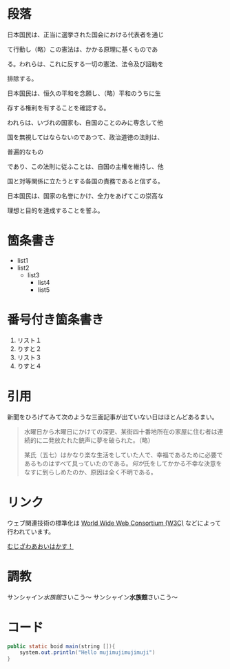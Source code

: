 # 段落
日本国民は、正当に選挙された国会における代表者を通じ

て行動し（略）この憲法は、かかる原理に基くものであ

る。われらは、これに反する一切の憲法、法令及び詔勅を

排除する。

日本国民は、恒久の平和を念願し、（略）平和のうちに生

存する権利を有することを確認する。

われらは、いづれの国家も、自国のことのみに専念して他

国を無視してはならないのであつて、政治道徳の法則は、

普遍的なもの

であり、この法則に従ふことは、自国の主権を維持し、他

国と対等関係に立たうとする各国の責務であると信ずる。

日本国民は、国家の名誉にかけ、全力をあげてこの崇高な

理想と目的を達成することを誓ふ。

# 箇条書き
- list1
- list2
    - list3
        - list4
        - list5

# 番号付き箇条書き
1. リスト１
2. りすと２
3. リスト３
4. りすと４

# 引用
新聞をひろげてみて次のような三面記事が出ていない日はほとんどあるまい。

> 水曜日から木曜日にかけての深更、某街四十番地所在の家屋に住む者は連続的に二発放たれた銃声に夢を破られた。（略）
> 
> 某氏（五七）はかなり楽な生活をしていた人で、幸福であるために必要であるものはすべて具っていたのである。*何が*氏をしてかかる不幸な決意をなすに到らしめたのか、原因は全く不明である。

# リンク
ウェブ関連技術の標準化は [World Wide Web Consortium (W3C)](http://www.w3.org/) などによって行われています。

[むじざわあおいはかす！](images/muji.jpg)

# 調教
サンシャイン*水族館*さいこう～
サンシャイン**水族館**さいこう～

# コード
~~~java
public static boid main(string []){
    system.out.println("Hello mujimujimujimuji")
}
~~~
 